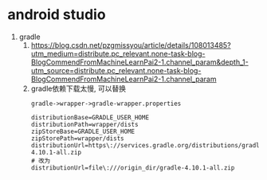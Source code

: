 # android studio

1. gradle
    1. https://blog.csdn.net/pzgmissyou/article/details/108013485?utm_medium=distribute.pc_relevant.none-task-blog-BlogCommendFromMachineLearnPai2-1.channel_param&depth_1-utm_source=distribute.pc_relevant.none-task-blog-BlogCommendFromMachineLearnPai2-1.channel_param
    2. gradle依赖下载太慢, 可以替换
        ```
        gradle->wrapper->gradle-wrapper.properties

        distributionBase=GRADLE_USER_HOME
        distributionPath=wrapper/dists
        zipStoreBase=GRADLE_USER_HOME
        zipStorePath=wrapper/dists
        distributionUrl=https\://services.gradle.org/distributions/gradle-4.10.1-all.zip
        # 改为
        distributionUrl=file\:///origin_dir/gradle-4.10.1-all.zip  
        ```